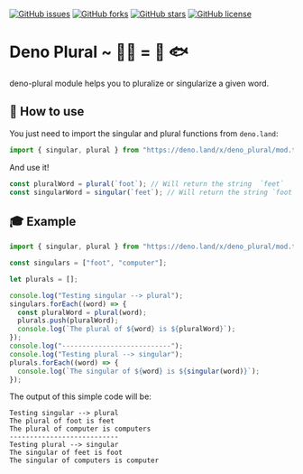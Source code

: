 [![GitHub issues](https://img.shields.io/github/issues/mauroerta/deno-plural)](https://github.com/mauroerta/deno-plural/issues) [![GitHub forks](https://img.shields.io/github/forks/mauroerta/deno-plural)](https://github.com/mauroerta/deno-plural/network) [![GitHub stars](https://img.shields.io/github/stars/mauroerta/deno-plural)](https://github.com/mauroerta/deno-plural/stargazers) [![GitHub license](https://img.shields.io/github/license/mauroerta/deno-plural)](https://github.com/mauroerta/deno-plural/blob/master/LICENSE)

# Deno Plural ~ 🙏🏻 = 🍞 🐟

deno-plural module helps you to pluralize or singularize a given word.

## 📝 How to use

You just need to import the singular and plural functions from `deno.land`:

```typescript
import { singular, plural } from "https://deno.land/x/deno_plural/mod.ts";
```

And use it!

```typescript
const pluralWord = plural(`foot`); // Will return the string  `feet`
const singularWord = singular(`feet`); // Will return the string `foot`
```

## 🎓 Example

```typescript
import { singular, plural } from "https://deno.land/x/deno_plural/mod.ts";

const singulars = ["foot", "computer"];

let plurals = [];

console.log("Testing singular --> plural");
singulars.forEach((word) => {
  const pluralWord = plural(word);
  plurals.push(pluralWord);
  console.log(`The plural of ${word} is ${pluralWord}`);
});
console.log("---------------------------");
console.log("Testing plural --> singular");
plurals.forEach((word) => {
  console.log(`The singular of ${word} is ${singular(word)}`);
});
```

The output of this simple code will be:

```
Testing singular --> plural
The plural of foot is feet
The plural of computer is computers
---------------------------
Testing plural --> singular
The singular of feet is foot
The singular of computers is computer
```
